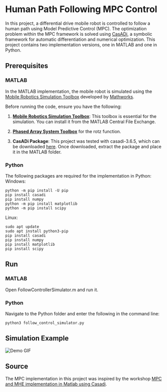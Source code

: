 # Human Path Following MPC Control 
In this project, a differential drive mobile robot is controlled to follow a human path using Model Predictive Control (MPC). The optimization problem within the MPC framework is solved using [CasADi](https://web.casadi.org/), a symbolic framework for automatic differentiation and numerical optimization. This project contains two implementation versions, one in MATLAB and one in Python.

## Prerequisites
### MATLAB 
In the MATLAB implementation, the mobile robot is simulated using the [Mobile Robotics Simulation Toolbox](https://de.mathworks.com/matlabcentral/fileexchange/66586-mobile-robotics-simulation-toolbox) developed by [Mathworks](https://de.mathworks.com/).

Before running the code, ensure you have the following:
1. **[Mobile Robotics Simulation Toolbox](https://de.mathworks.com/matlabcentral/fileexchange/66586-mobile-robotics-simulation-toolbox)**: This toolbox is essential for the simulation. You can install it from the MATLAB Central File Exchange.

2. **[Phased Array System Toolbox](https://de.mathworks.com/products/phased-array.html )** for the rotz function.

3. **CasADi Package**: This project was tested with casadi-3.6.5, which can be downloaded [here](https://github.com/casadi/casadi/releases?page=3). Once downloaded, extract the package and place it in the MATLAB folder.

### Python

The following packages are required for the implementation in Python:
Windows:
````
python -m pip install -U pip 
pip install casadi
pip install numpy
python -m pip install matplotlib
python -m pip install scipy
````
Linux:
````
sudo apt update
sudo apt install python3-pip
pip install casadi
pip install numpy
pip install matplotlib
pip install scipy
````

## Run 
### MATLAB 
Open FollowControllerSimulator.m and run it.

### Python
Navigate to the Python folder and enter the following in the command line:
````
python3 follow_control_simulator.py
````
   
## Simulation Example
![Demo GIF](./Matlab/Animation/animated_plot.gif)

## Source
The MPC implementation in this project was inspired by the workshop [MPC and MHE implementation in Matlab using Casadi](https://www.youtube.com/watch?v=RrnkPrcpyEA).

